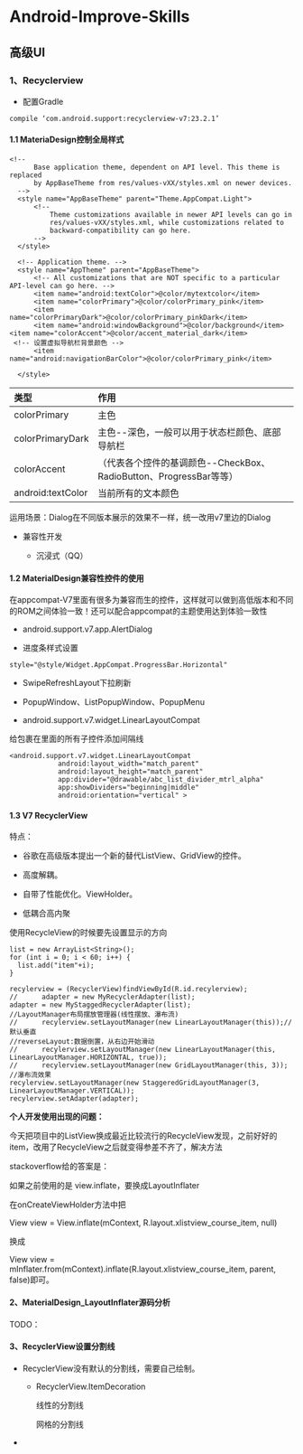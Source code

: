 # Android-Improve-Skills

## 高级UI

### 1、Recyclerview

- 配置Gradle

```
compile ‘com.android.support:recyclerview-v7:23.2.1’
```

#### 1.1 MateriaDesign控制全局样式

```
<!--
      Base application theme, dependent on API level. This theme is replaced
      by AppBaseTheme from res/values-vXX/styles.xml on newer devices.
  -->
  <style name="AppBaseTheme" parent="Theme.AppCompat.Light">
      <!--
          Theme customizations available in newer API levels can go in
          res/values-vXX/styles.xml, while customizations related to
          backward-compatibility can go here.
      -->
  </style>

  <!-- Application theme. -->
  <style name="AppTheme" parent="AppBaseTheme">
      <!-- All customizations that are NOT specific to a particular API-level can go here. -->
      <item name="android:textColor">@color/mytextcolor</item>
      <item name="colorPrimary">@color/colorPrimary_pink</item>
      <item name="colorPrimaryDark">@color/colorPrimary_pinkDark</item>
      <item name="android:windowBackground">@color/background</item>
<item name="colorAccent">@color/accent_material_dark</item>
 <!-- 设置虚拟导航栏背景颜色 -->
      <item name="android:navigationBarColor">@color/colorPrimary_pink</item>

  </style>

```

|类型|作用|
|:---|:---|
|colorPrimary|主色|
|colorPrimaryDark|主色--深色，一般可以用于状态栏颜色、底部导航栏|
|colorAccent|（代表各个控件的基调颜色--CheckBox、RadioButton、ProgressBar等等）|
|android:textColor|当前所有的文本颜色|

运用场景：Dialog在不同版本展示的效果不一样，统一改用v7里边的Dialog

- 兼容性开发

  - 沉浸式（QQ）

#### 1.2 MaterialDesign兼容性控件的使用

在appcompat-V7里面有很多为兼容而生的控件，这样就可以做到高低版本和不同的ROM之间体验一致！还可以配合appcompat的主题使用达到体验一致性

- android.support.v7.app.AlertDialog

- 进度条样式设置

```
style="@style/Widget.AppCompat.ProgressBar.Horizontal"
```

- SwipeRefreshLayout下拉刷新

- PopupWindow、ListPopupWindow、PopupMenu

- android.support.v7.widget.LinearLayoutCompat

给包裹在里面的所有子控件添加间隔线

```
<android.support.v7.widget.LinearLayoutCompat
            android:layout_width="match_parent"
            android:layout_height="match_parent"
            app:divider="@drawable/abc_list_divider_mtrl_alpha"
            app:showDividers="beginning|middle"
            android:orientation="vertical" >
```

#### 1.3 V7 RecyclerView

特点：

- 谷歌在高级版本提出一个新的替代ListView、GridView的控件。

- 高度解耦。

- 自带了性能优化。ViewHolder。

- 低耦合高内聚

使用RecycleView的时候要先设置显示的方向

```
list = new ArrayList<String>();
for (int i = 0; i < 60; i++) {
  list.add("item"+i);
}

recylerview = (RecyclerView)findViewById(R.id.recylerview);
//		adapter = new MyRecyclerAdapter(list);
adapter = new MyStaggedRecyclerAdapter(list);
//LayoutManager布局摆放管理器(线性摆放、瀑布流)
//		recylerview.setLayoutManager(new LinearLayoutManager(this));//默认垂直
//reverseLayout:数据倒置，从右边开始滑动
//		recylerview.setLayoutManager(new LinearLayoutManager(this, LinearLayoutManager.HORIZONTAL, true));
//		recylerview.setLayoutManager(new GridLayoutManager(this, 3));
//瀑布流效果
recylerview.setLayoutManager(new StaggeredGridLayoutManager(3, LinearLayoutManager.VERTICAL));
recylerview.setAdapter(adapter);
```

**个人开发使用出现的问题：**

今天把项目中的ListView换成最近比较流行的RecycleView发现，之前好好的item，改用了RecycleView之后就变得参差不齐了，解决方法

stackoverflow给的答案是：

如果之前使用的是 view.inflate，要换成LayoutInflater

在onCreateViewHolder方法中把

View view = View.inflate(mContext, R.layout.xlistview_course_item, null)

换成

View view = mInflater.from(mContext).inflate(R.layout.xlistview_course_item, parent, false)即可。

#### 2、MaterialDesign_LayoutInflater源码分析

TODO：

#### 3、RecyclerView设置分割线

- RecyclerView没有默认的分割线，需要自己绘制。
    - RecyclerView.ItemDecoration

       线性的分割线

	     网格的分割线

-
